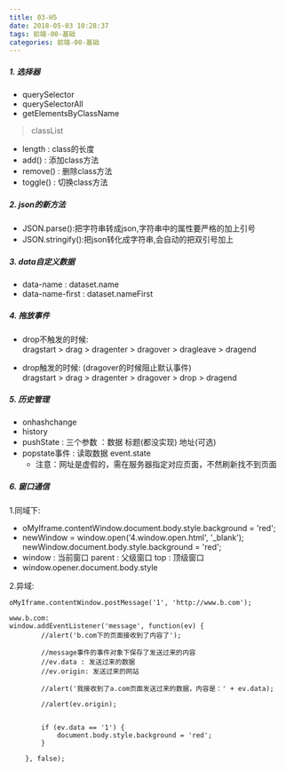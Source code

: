 ```yaml
---
title: 03-H5
date: 2018-05-03 10:28:37
tags: 前端-00-基础
categories: 前端-00-基础
---
```

##### 1. 选择器
- querySelector
- querySelectorAll
- getElementsByClassName 

> classList
- length :  class的长度
- add()  :  添加class方法
- remove()  :  删除class方法
- toggle() :  切换class方法 

##### 2. json的新方法
- JSON.parse():把字符串转成json,字符串中的属性要严格的加上引号
- JSON.stringify():把json转化成字符串,会自动的把双引号加上

##### 3. data自定义数据
- data-name : dataset.name
- data-name-first  : dataset.nameFirst

##### 4. 拖放事件
- drop不触发的时候:  
 dragstart  >  drag >  dragenter >  dragover >  dragleave > dragend 

- drop触发的时候: (dragover的时候阻止默认事件)  
dragstart  >  drag >  dragenter >  dragover >  drop > dragend

##### 5. 历史管理
- onhashchange
- history  
- pushState :  三个参数 ：数据  标题(都没实现)  地址(可选)
- popstate事件 :  读取数据   event.state
    - 注意：网址是虚假的，需在服务器指定对应页面，不然刷新找不到页面
      

##### 6. 窗口通信
1.同域下:
- oMyIframe.contentWindow.document.body.style.background = 'red';
- newWindow = window.open('4.window.open.html', '_blank');  
  newWindow.document.body.style.background = 'red';  
- 	window : 当前窗口 
	parent : 父级窗口
	top : 顶级窗口
-  window.opener.document.body.style

2.异域:
```
oMyIframe.contentWindow.postMessage('1', 'http://www.b.com');

www.b.com:
window.addEventListener('message', function(ev) {
		//alert('b.com下的页面接收到了内容了');
		
		//message事件的事件对象下保存了发送过来的内容
		//ev.data : 发送过来的数据
		//ev.origin: 发送过来的网站
		
		//alert('我接收到了a.com页面发送过来的数据，内容是：' + ev.data);
		
		//alert(ev.origin);
		
		
		if (ev.data == '1') {
			document.body.style.background = 'red';
		}
		
	}, false);
```





